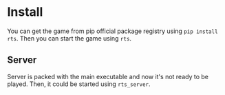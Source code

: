 # Install

You can get the game from pip official package registry using `pip install rts`. Then you can start the game using `rts`.

## Server

Server is packed with the main executable and now it's not ready to be played. Then, it could be started using `rts_server`.
